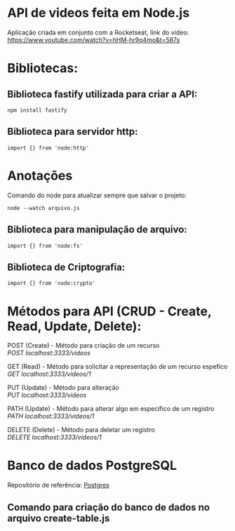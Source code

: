 # API de videos feita em Node.js

Aplicação criada em conjunto com a Rocketseat, link do video:   
https://www.youtube.com/watch?v=hHM-hr9q4mo&t=587s

# Bibliotecas:

## Biblioteca fastify utilizada para criar a API:

```npm install fastify```

## Biblioteca para servidor http:

```import {} from 'node:http'```

# Anotações

Comando do node para atualizar sempre que salvar o projeto:

```node --watch arquivo.js```

## Biblioteca para manipulação de arquivo:

``` import {} from 'node:fs' ```

## Biblioteca de Criptografia:

```import {} from 'node:crypto'```


# Métodos para API (CRUD - Create, Read, Update, Delete):

 POST (Create) - Método para criação de um recurso  
 *POST localhost:3333/videos*

 GET (Read) - Método para solicitar a representação de um recurso espefico  
 *GET localhost:3333/videos/1*

 PUT (Update) - Método para alteração  
 *PUT localhost:3333/videos*

 PATH (Update) - Método para alterar algo em especifico de um registro  
 *PATH localhost:3333/videos/1*

 DELETE (Delete) - Método para deletar um registro   
 *DELETE localhost:3333/videos/1*


# Banco de dados PostgreSQL

Repositório de referência:
[Postgres](https://github.com/porsager/postgres)

## Comando para criação do banco de dados no arquivo create-table.js